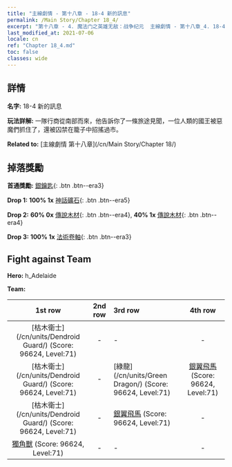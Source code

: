 ```yaml
---
title: "主線劇情 - 第十八章 - 18-4 新的訊息"
permalink: /Main Story/Chapter 18_4/
excerpt: "第十八章 - 4. 魔法门之英雄无敌：战争纪元  主線劇情 - 第十八章_4. 18-4 新的訊息"
last_modified_at: 2021-07-06
locale: cn
ref: "Chapter 18_4.md"
toc: false
classes: wide
---
```


## 詳情

 **名字:** 18-4 新的訊息

 **玩法詳解:** 一隊行商從南部而來，他告訴你了一條旅途見聞，一位人類的國王被惡魔們抓住了，還被囚禁在籠子中招搖過市。

 **Related to:** [主線劇情 第十八章](/cn/Main Story/Chapter 18/)

## 掉落獎勵

 **首通獎勵:** [銀鑰匙](/cn/Items/con_693/){: .btn .btn--era3}

 **Drop 1:** **100% 1x** [神話礦石](/cn/Items/mat_61/){: .btn .btn--era5}

 **Drop 2:** **60% 0x** [傳說木材](/cn/Items/mat_55/){: .btn .btn--era4}, **40% 1x** [傳說木材](/cn/Items/mat_55/){: .btn .btn--era4}

 **Drop 3:** **100% 1x** [法術卷軸](/cn/Items/con_694/){: .btn .btn--era3}


## Fight against Team
 **Hero:** h_Adelaide

 **Team:**


  | 1st row | 2nd row | 3rd row | 4th row |
  |:----:|:----:|:----|:----:|
  | [枯木衛士](/cn/units/Dendroid Guard/) (Score: 96624, Level:71)  | - | - | - |
  | [枯木衛士](/cn/units/Dendroid Guard/) (Score: 96624, Level:71)  | - | [綠龍](/cn/units/Green Dragon/) (Score: 96624, Level:71)  | [銀翼飛馬](/cn/units/Pegasus/) (Score: 96624, Level:71)  |
  | [枯木衛士](/cn/units/Dendroid Guard/) (Score: 96624, Level:71)  | - | [銀翼飛馬](/cn/units/Pegasus/) (Score: 96624, Level:71)  | - |
  | [獨角獸](/cn/units/Unicorn/) (Score: 96624, Level:71)  | - | - | - |


